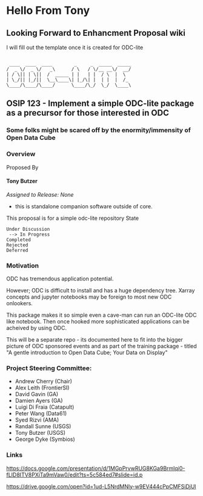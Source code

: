 # Hello From Tony

## Looking Forward to Enhancment Proposal wiki

I will fill out the template once it is created for ODC-lite

```

 ____  ____  ____        _     _  _____  _____
/  _ \/  _ \/   _\      / \   / \/__ __\/  __/
| / \|| | \||  /  _____ | |   | |  / \  |  \  
| \_/|| |_/||  \__\____\| |_/\| |  | |  |  /_ 
\____/\____/\____/      \____/\_/  \_/  \____\
```


## OSIP 123 - Implement a simple ODC-lite package as a precursor for those interested in ODC

### Some folks might be scared off by the enormity/immensity of Open Data Cube

### Overview
Proposed By

#### Tony Butzer




*Assigned to Release: None* 
- this is standalone companion software outside of core.

This proposal is for a simple odc-lite repository
State

    Under Discussion
     --> In Progress
    Completed
    Rejected
    Deferred

### Motivation

ODC has tremendous application potential.

However; ODC is difficult to install and has a huge dependency tree. Xarray concepts and jupyter notebooks may be foreign to most new ODC onlookers.

This package makes it so simple even a cave-man can run an ODC-lite ODC like notebook. Then once hooked more sophisticated applications can be acheived by using ODC.

This will be a separate repo - its documented here to fit into the bigger picture of ODC sponsored events and as part of the training package - titled "A gentle introduction to Open Data Cube; Your Data on Display"



### Project Steering Committee:

- Andrew Cherry (Chair)
- Alex Leith (FrontierSI)
- David Gavin (GA)
- Damien Ayers (GA)
- Luigi Di Fraia (Catapult)
- Peter Wang (Data61)
- Syed Rizvi (AMA)
- Randall Sunne (USGS)
- Tony Butzer (USGS)
- George Dyke (Symbios)

   

### Links
https://docs.google.com/presentation/d/1MGpPrvwRUG8KGa9Brmlqi0-fLID8ITV8PXiTa9mVaw0/edit?ts=5c584ed7#slide=id.p

https://drive.google.com/open?id=1ud-L5NrdMNly-w9EV444cPpCMFSiDjUl


